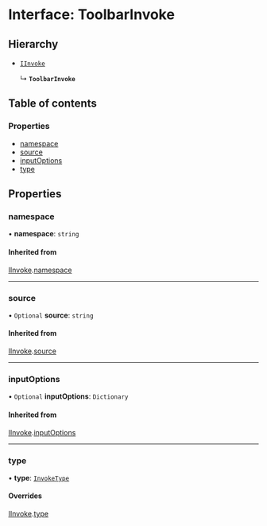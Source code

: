 # Interface: ToolbarInvoke

## Hierarchy

- [`IInvoke`](IInvoke.md)

  ↳ **`ToolbarInvoke`**

## Table of contents

### Properties

- [namespace](ToolbarInvoke.md#namespace)
- [source](ToolbarInvoke.md#source)
- [inputOptions](ToolbarInvoke.md#inputoptions)
- [type](ToolbarInvoke.md#type)

## Properties

### namespace

• **namespace**: `string`

#### Inherited from

[IInvoke](IInvoke.md).[namespace](IInvoke.md#namespace)

___

### source

• `Optional` **source**: `string`

#### Inherited from

[IInvoke](IInvoke.md).[source](IInvoke.md#source)

___

### inputOptions

• `Optional` **inputOptions**: `Dictionary`

#### Inherited from

[IInvoke](IInvoke.md).[inputOptions](IInvoke.md#inputoptions)

___

### type

• **type**: [`InvokeType`](../enums/InvokeType.md)

#### Overrides

[IInvoke](IInvoke.md).[type](IInvoke.md#type)
